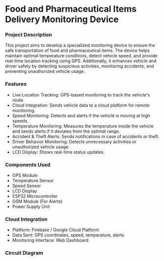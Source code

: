 
# Food and Pharmaceutical Items Delivery Monitoring Device

### Project Description

This project aims to develop a specialized monitoring device to ensure the safe transportation of food and pharmaceutical items. The device helps maintain optimal temperature conditions, detect vehicle speed, and provide real-time location tracking using GPS. Additionally, it enhances vehicle and driver safety by detecting suspicious activities, monitoring accidents, and preventing unauthorized vehicle usage.

### Features
* Live Location Tracking: GPS-based monitoring to track the vehicle's route.
* Cloud Integration: Sends vehicle data to a cloud platform for remote monitoring.
* Speed Monitoring: Detects and alerts if the vehicle is moving at high speeds.
* Temperature Monitoring: Measures the temperature inside the vehicle and sends alerts if it deviates from the optimal range.
* Accident & Theft Alerts: Sends notifications in case of accidents or theft.
* Driver Behavior Monitoring: Detects unnecessary activities or unauthorized vehicle usage.
* LCD Display: Shows real-time status updates.

### Components Used
* GPS Module
* Temperature Sensor
* Speed Sensor
* LCD Display
* ESP32 Microcontroller
* GSM Module (For Alerts)
* Power Supply Unit

### Cloud Integration
* Platform: Firebase / Google Cloud Platform
* Data Sent: GPS coordinates, speed, temperature, alerts
* Monitoring Interface: Web Dashboard

### Circuit Diagram

